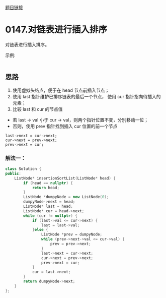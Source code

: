 [题目链接](xxx)
# 0147.对链表进行插入排序

对链表进行插入排序。

示例:
```

```


## 思路

1. 使用虚拟头结点，便于在 head 节点前插入节点；
2. 使用 last 指针维护已排序链表的最后一个节点， 使用 cur 指针指向待插入的元素；
3. 比较 last 和 cur 的节点值
  * 若 last -> val 小于 cur -> val，则两个指针位置不变，分别移动一位；
  * 否则，使用 prev 指针找到插入 cur 位置的前一个节点

```
last->next = cur->next;
cur->next = prev->next;
prev->next = cur;
```

### 解法一：

```c++
class Solution {
public:
    ListNode* insertionSortList(ListNode* head) {
        if (head == nullptr) {
            return head;
        }
        ListNode *dumpyNode = new ListNode(0);
        dumpyNode->next = head;
        ListNode* last = head;
        ListNode* cur = head->next;
        while (cur != nullptr) {
            if (last->val <= cur->next) {
                last = last->val;
            }else {
                ListNode *prev = dumpyNode;
                while (prev->next->val <= cur->val) {
                    prev = prev->next;
                }
                last->next = cur->next;
                cur->next = prev->next;
                prev->next = cur;
            }
            cur = last->next;
        }
        return dumpyNode->next;
    }
};
```

